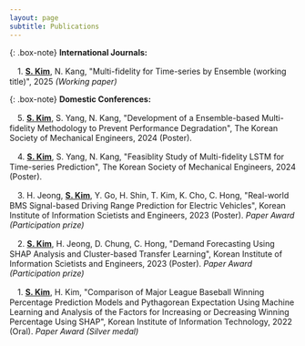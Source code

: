 ```yaml
---
layout: page
subtitle: Publications
---
```

{: .box-note}
**International Journals:**

　1. <u><b>S. Kim</b></u>, N. Kang, "Multi-fidelity for Time-series by Ensemble (working title)", 2025 _(Working paper)_

{: .box-note}
**Domestic Conferences:**

　5. <u><b>S. Kim</b></u>, S. Yang, N. Kang, "Development of a Ensemble-based Multi-fidelity Methodology to Prevent Performance Degradation", The Korean Society of Mechanical Engineers, 2024 (Poster).

　4. <u><b>S. Kim</b></u>, S. Yang, N. Kang, "Feasiblity Study of Multi-fidelity LSTM for Time-series Prediction", The Korean Society of Mechanical Engineers, 2024 (Poster).

　3. H. Jeong, <u><b>S. Kim</b></u>, Y. Go, H. Shin, T. Kim, K. Cho, C. Hong, "Real-world BMS Signal-based Driving Range Prediction for Electric Vehicles", Korean Institute of Information Scietists and Engineers, 2023 (Poster). _Paper Award (Participation prize)_

　2. <u><b>S. Kim</b></u>, H. Jeong, D. Chung, C. Hong, "Demand Forecasting Using SHAP Analysis and Cluster-based Transfer Learning", Korean Institute of Information Scietists and Engineers, 2023 (Poster). _Paper Award (Participation prize)_

　1. <u><b>S. Kim</b></u>, H. Kim, "Comparison of Major League Baseball Winning Percentage Prediction Models and Pythagorean Expectation Using Machine Learning and Analysis of the Factors for Increasing or Decreasing Winning Percentage Using SHAP", Korean Institute of Information Technology, 2022 (Oral). _Paper Award (Silver medal)_